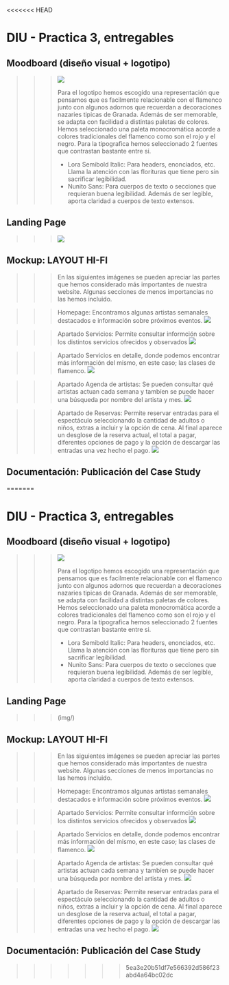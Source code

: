 <<<<<<< HEAD
# DIU - Practica 3, entregables

## Moodboard (diseño visual + logotipo)   
>>> ![](img/moodboard.png)
>>>
>>> Para el logotipo hemos escogido una representación que pensamos que es facilmente relacionable con el flamenco junto con algunos adornos que recuerdan a decoraciones nazaries tipicas de Granada. Además de ser memorable, se adapta con facilidad a distintas paletas de colores.
>>> Hemos seleccionado una paleta monocromática acorde a colores tradicionales del flamenco como son el rojo y el negro.
>>> Para la tipografica hemos seleccionado 2 fuentes que contrastan bastante entre si.
>>> - Lora Semibold Italic: Para headers, enonciados, etc. Llama la atención con las florituras que tiene pero sin sacrificar legibilidad.
>>> - Nunito Sans: Para cuerpos de texto o secciones que requieran buena legibilidad. Además de ser legible, aporta claridad a cuerpos de texto extensos.

## Landing Page
>>>![](img/landing_page.png)


## Mockup: LAYOUT HI-FI
>>>En las siguientes imágenes se pueden apreciar las partes que hemos considerado más importantes de nuestra website. Algunas secciones de menos importancias no las hemos incluido.

>>>Homepage: Encontramos algunas artistas semanales destacados e información sobre próximos eventos.
>>>![](img/homepage.png)

>>>Apartado Servicios: Permite consultar informción sobre los distintos servicios ofrecidos y observados
>>>![](img/servicios.png)

>>> Apartado Servicios en detalle, donde podemos encontrar más información del mismo, en este caso; las clases de flamenco.
>>>![](img/servicios_clases_flamenco.png)

>>>Apartado Agenda de artistas: Se pueden consultar qué artistas actuan cada semana y tambíen se puede hacer una búsqueda por nombre del artista y mes.
>>>![](img/agenda.png)

>>>Apartado de Reservas: Permite reservar entradas para el espectáculo seleccionando la cantidad de adultos o niños, extras a incluir y la opción de cena. Al final aparece un desglose de la reserva actual, el total a pagar, diferentes opciones de pago y la opción de descargar las entradas una vez hecho el pago.
>>>![](img/reserva.png)

## Documentación: Publicación del Case Study

 
=======
# DIU - Practica 3, entregables

## Moodboard (diseño visual + logotipo)   
>>> ![](img/moodboard.png)
>>>
>>> Para el logotipo hemos escogido una representación que pensamos que es facilmente relacionable con el flamenco junto con algunos adornos que recuerdan a decoraciones nazaries tipicas de Granada. Además de ser memorable, se adapta con facilidad a distintas paletas de colores.
>>> Hemos seleccionado una paleta monocromática acorde a colores tradicionales del flamenco como son el rojo y el negro.
>>> Para la tipografica hemos seleccionado 2 fuentes que contrastan bastante entre si.
>>> - Lora Semibold Italic: Para headers, enonciados, etc. Llama la atención con las florituras que tiene pero sin sacrificar legibilidad.
>>> - Nunito Sans: Para cuerpos de texto o secciones que requieran buena legibilidad. Además de ser legible, aporta claridad a cuerpos de texto extensos.

## Landing Page
>>>(img/)


## Mockup: LAYOUT HI-FI
>>>En las siguientes imágenes se pueden apreciar las partes que hemos considerado más importantes de nuestra website. Algunas secciones de menos importancias no las hemos incluido.

>>>Homepage: Encontramos algunas artistas semanales destacados e información sobre próximos eventos.
>>>![](img/homepage.png)

>>>Apartado Servicios: Permite consultar informción sobre los distintos servicios ofrecidos y observados
>>>![](img/servicios.png)

>>> Apartado Servicios en detalle, donde podemos encontrar más información del mismo, en este caso; las clases de flamenco.
>>>![](img/servicios_clases_flamenco.png)

>>>Apartado Agenda de artistas: Se pueden consultar qué artistas actuan cada semana y tambíen se puede hacer una búsqueda por nombre del artista y mes.
>>>![](img/agenda.png)

>>>Apartado de Reservas: Permite reservar entradas para el espectáculo seleccionando la cantidad de adultos o niños, extras a incluir y la opción de cena. Al final aparece un desglose de la reserva actual, el total a pagar, diferentes opciones de pago y la opción de descargar las entradas una vez hecho el pago.
>>>![](img/reserva.png)

## Documentación: Publicación del Case Study

 
>>>>>>> 5ea3e20b51df7e566392d586f23abd4a64bc02dc
